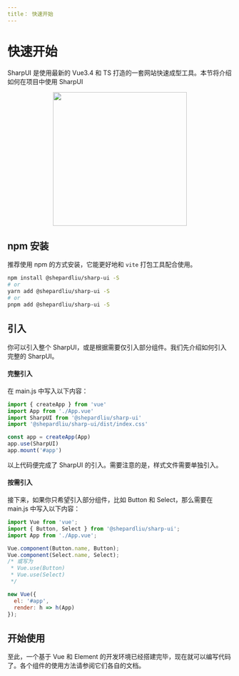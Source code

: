 ```yaml
---
title： 快速开始
---
```


# 快速开始

SharpUI 是使用最新的 Vue3.4 和 TS 打造的一套网站快速成型工具。本节将介绍如何在项目中使用 SharpUI

<div align=center>
  <img src="/assets/intro-1.svg" align="center" width="300" height="300">
</div>

## npm 安装

推荐使用 npm 的方式安装，它能更好地和 `vite` 打包工具配合使用。

```bash
npm install @shepardliu/sharp-ui -S
# or
yarn add @shepardliu/sharp-ui -S
# or
pnpm add @shepardliu/sharp-ui -S
```
  

## 引入

你可以引入整个 SharpUI，或是根据需要仅引入部分组件。我们先介绍如何引入完整的 SharpUI。

#### 完整引入

在 main.js 中写入以下内容：

```js
import { createApp } from 'vue'
import App from './App.vue'
import SharpUI from '@shepardliu/sharp-ui'
import '@shepardliu/sharp-ui/dist/index.css'

const app = createApp(App)
app.use(SharpUI)
app.mount('#app')
```

以上代码便完成了 SharpUI 的引入。需要注意的是，样式文件需要单独引入。

#### 按需引入

接下来，如果你只希望引入部分组件，比如 Button 和 Select，那么需要在 main.js 中写入以下内容：

```js
import Vue from 'vue';
import { Button, Select } from '@shepardliu/sharp-ui';
import App from './App.vue';

Vue.component(Button.name, Button);
Vue.component(Select.name, Select);
/* 或写为
 * Vue.use(Button)
 * Vue.use(Select)
 */

new Vue({
  el: '#app',
  render: h => h(App)
});
```

## 开始使用

至此，一个基于 Vue 和 Element 的开发环境已经搭建完毕，现在就可以编写代码了。各个组件的使用方法请参阅它们各自的文档。

